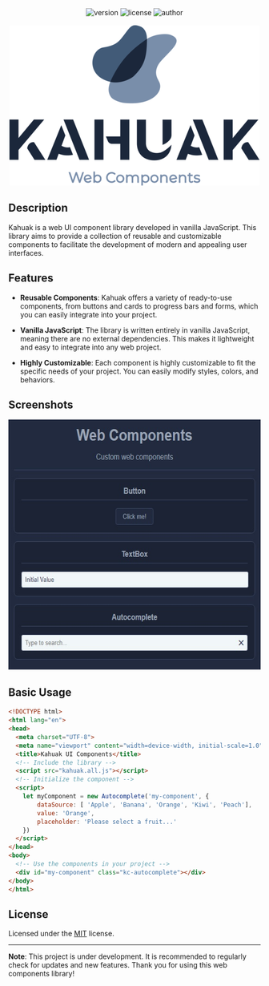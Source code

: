 <div align="center">
  <img alt="version" src="https://img.shields.io/badge/dynamic/json?url=https%3A%2F%2Fraw.githubusercontent.com%2Flgneves-dev%2Fkahuak%2Fmain%2Fpackage.json&query=%24.version&label=version">
  <img alt="license" src="https://img.shields.io/badge/dynamic/json?url=https%3A%2F%2Fraw.githubusercontent.com%2Flgneves-dev%2Fkahuak%2Fmain%2Fpackage.json&query=%24.license&label=license&labelColor=%235d5d5d&color=green">
  <img alt="author" src="https://img.shields.io/badge/dynamic/json?url=https%3A%2F%2Fraw.githubusercontent.com%2Flgneves-dev%2Fkahuak%2Fmain%2Fpackage.json&query=%24.author&label=author&labelColor=%235d5d5d&color=%23caa631">
  <br/>
  <br/>
  <a href="https://github.com/lgneves-dev/web-components">
    <img src="docs/images/kahuak-logo_500x320.png" alt="Logo" width="500" height="320">
  </a>
</div>

## Description

Kahuak is a web UI component library developed in vanilla JavaScript. This library aims to provide a collection of reusable and customizable components to facilitate the development of modern and appealing user interfaces.

## Features

* **Reusable Components**: Kahuak offers a variety of ready-to-use components, from buttons and cards to progress bars and forms, which you can easily integrate into your project.

* **Vanilla JavaScript**: The library is written entirely in vanilla JavaScript, meaning there are no external dependencies. This makes it lightweight and easy to integrate into any web project.

* **Highly Customizable**: Each component is highly customizable to fit the specific needs of your project. You can easily modify styles, colors, and behaviors.

## Screenshots

<div align="center">
<img src="docs/images/screenshot.jpg" alt="Web Components samples" width="590" height="499">
</div>

## Basic Usage

```html
<!DOCTYPE html>
<html lang="en">
<head>
  <meta charset="UTF-8">
  <meta name="viewport" content="width=device-width, initial-scale=1.0">
  <title>Kahuak UI Components</title>
  <!-- Include the library -->
  <script src="kahuak.all.js"></script>
  <!-- Initialize the component -->
  <script>
    let myComponent = new Autocomplete('my-component', {
        dataSource: [ 'Apple', 'Banana', 'Orange', 'Kiwi', 'Peach'],
        value: 'Orange',
        placeholder: 'Please select a fruit...'
    })
  </script>
</head>
<body>
  <!-- Use the components in your project -->
  <div id="my-component" class="kc-autocomplete"></div>
</body>
</html>
```

## License

Licensed under the [MIT](LICENSE.txt) license.

___

**Note**: This project is under development. It is recommended to regularly check for updates and new features. Thank you for using this web components library!